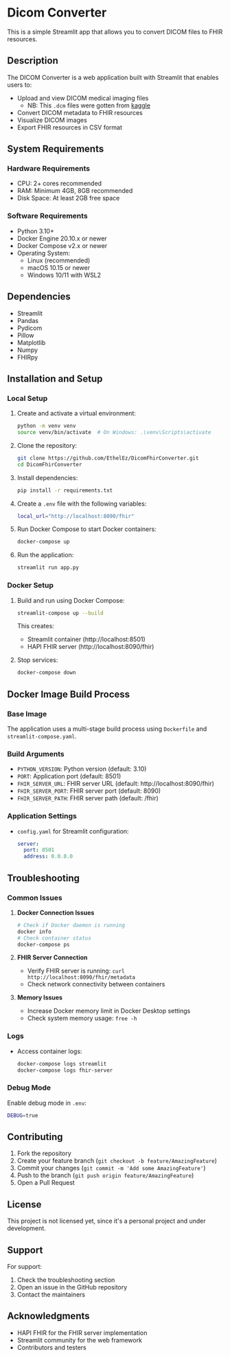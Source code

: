 # Dicom Converter

This is a simple Streamlit app that allows you to convert DICOM files to FHIR resources.

## Description

The DICOM Converter is a web application built with Streamlit that enables users to:
- Upload and view DICOM medical imaging files
    - NB: This `.dcm` files were gotten from [kaggle](https://www.kaggle.com/datasets/trainingdatapro/computed-tomography-ct-of-the-brain)
- Convert DICOM metadata to FHIR resources
- Visualize DICOM images
- Export FHIR resources in CSV format

## System Requirements

### Hardware Requirements
- CPU: 2+ cores recommended
- RAM: Minimum 4GB, 8GB recommended
- Disk Space: At least 2GB free space

### Software Requirements
- Python 3.10+
- Docker Engine 20.10.x or newer
- Docker Compose v2.x or newer
- Operating System:
  - Linux (recommended)
  - macOS 10.15 or newer
  - Windows 10/11 with WSL2

## Dependencies

- Streamlit
- Pandas
- Pydicom
- Pillow
- Matplotlib
- Numpy
- FHIRpy

## Installation and Setup

### Local Setup

1. Create and activate a virtual environment:
    ```bash
    python -m venv venv
    source venv/bin/activate  # On Windows: .\venv\Scripts\activate
    ```
2. Clone the repository:
    ```bash
    git clone https://github.com/EthelEz/DicomFhirConverter.git
    cd DicomFhirConverter
    ```
3. Install dependencies:
    ```bash
    pip install -r requirements.txt
    ```
4. Create a `.env` file with the following variables:
    ```bash
    local_url="http://localhost:8090/fhir"
    ```
5. Run Docker Compose to start Docker containers:
    ```bash
    docker-compose up
    ```
6. Run the application:
    ```bash
    streamlit run app.py
    ```

### Docker Setup

1. Build and run using Docker Compose:
    ```bash
    streamlit-compose up --build
    ```
    This creates:
    - Streamlit container (http://localhost:8501)
    - HAPI FHIR server (http://localhost:8090/fhir)

2. Stop services:
    ```bash
    docker-compose down
    ```

## Docker Image Build Process

### Base Image
The application uses a multi-stage build process using `Dockerfile` and `streamlit-compose.yaml`.

### Build Arguments
- `PYTHON_VERSION`: Python version (default: 3.10)
- `PORT`: Application port (default: 8501)
- `FHIR_SERVER_URL`: FHIR server URL (default: http://localhost:8090/fhir)
- `FHIR_SERVER_PORT`: FHIR server port (default: 8090)
- `FHIR_SERVER_PATH`: FHIR server path (default: /fhir)


### Application Settings
- `config.yaml` for Streamlit configuration:
  ```yaml
  server:
    port: 8501
    address: 0.0.0.0
  ```

## Troubleshooting

### Common Issues

1. **Docker Connection Issues**
   ```bash
   # Check if Docker daemon is running
   docker info
   # Check container status
   docker-compose ps
   ```

2. **FHIR Server Connection**
   - Verify FHIR server is running: `curl http://localhost:8090/fhir/metadata`
   - Check network connectivity between containers

3. **Memory Issues**
   - Increase Docker memory limit in Docker Desktop settings
   - Check system memory usage: `free -h`

### Logs
- Access container logs:
  ```bash
  docker-compose logs streamlit
  docker-compose logs fhir-server
  ```

### Debug Mode
Enable debug mode in `.env`:
```bash
DEBUG=true
```

## Contributing

1. Fork the repository
2. Create your feature branch (`git checkout -b feature/AmazingFeature`)
3. Commit your changes (`git commit -m 'Add some AmazingFeature'`)
4. Push to the branch (`git push origin feature/AmazingFeature`)
5. Open a Pull Request

## License

This project is not licensed yet, since it's a personal project and under development.

## Support

For support:
1. Check the troubleshooting section
2. Open an issue in the GitHub repository
3. Contact the maintainers

## Acknowledgments

- HAPI FHIR for the FHIR server implementation
- Streamlit community for the web framework
- Contributors and testers
